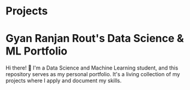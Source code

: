 # Projects
# Gyan Ranjan Rout's Data Science &amp; ML Portfolio  
Hi there! 👋 I'm a Data Science and Machine Learning student, and this repository serves as my personal portfolio. It's a living collection of my projects where I apply and document my skills.

